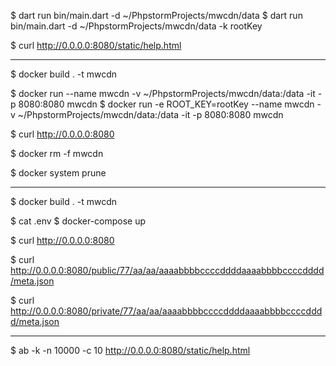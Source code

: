 $ dart run bin/main.dart -d ~/PhpstormProjects/mwcdn/data
$ dart run bin/main.dart -d ~/PhpstormProjects/mwcdn/data -k rootKey

$ curl http://0.0.0.0:8080/static/help.html

----

$ docker build . -t mwcdn

$ docker run --name mwcdn -v ~/PhpstormProjects/mwcdn/data:/data -it -p 8080:8080 mwcdn
$ docker run -e ROOT_KEY=rootKey --name mwcdn -v ~/PhpstormProjects/mwcdn/data:/data -it -p 8080:8080 mwcdn

$ curl http://0.0.0.0:8080

$ docker rm -f mwcdn

$ docker system prune

----

$ docker build . -t mwcdn

$ cat .env
$ docker-compose up

$ curl http://0.0.0.0:8080

$ curl http://0.0.0.0:8080/public/77/aa/aa/aaaabbbbccccddddaaaabbbbccccdddd/meta.json

$ curl http://0.0.0.0:8080/private/77/aa/aa/aaaabbbbccccddddaaaabbbbccccdddd/meta.json

----

$ ab -k -n 10000 -c 10 http://0.0.0.0:8080/static/help.html